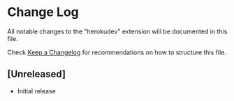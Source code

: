 # Change Log

All notable changes to the "herokudev" extension will be documented in this file.

Check [Keep a Changelog](http://keepachangelog.com/) for recommendations on how to structure this file.

## [Unreleased]

- Initial release